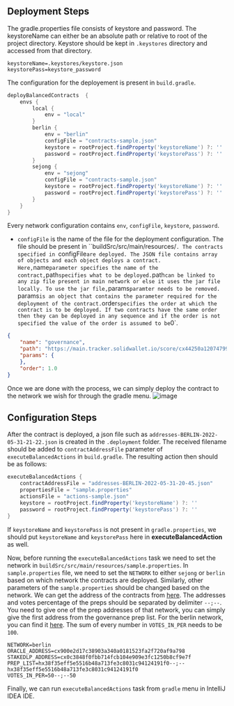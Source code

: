 ## Deployment Steps
The gradle.properties file consists of keystore and password. The keystoreName can either be an absolute path or relative to root of the project directory. Keystore should be kept in `.keystores` directory and accessed from that directory. 
```properties
keystoreName=.keystores/keystore.json
keystorePass=keystore_password
```

The configuration for the deployement is present in `build.gradle`.
```gradle
deployBalancedContracts  {
    envs {
        local {
            env = "local"
        }
        berlin {
            env = "berlin"
            configFile = "contracts-sample.json"
            keystore = rootProject.findProperty('keystoreName') ?: ''
            password = rootProject.findProperty('keystorePass') ?: ''
        }
        sejong {
            env = "sejong"
            configFile = "contracts-sample.json"
            keystore = rootProject.findProperty('keystoreName') ?: ''
            password = rootProject.findProperty('keystorePass') ?: ''
        }
    }
}
```

Every network configuration contains `env`, `configFile`, `keystore`, `password`. 
* `configFile` is the name of the file for the deployment configuration. The file should be present in ``buildSrc/src/main/resources/`. The contracts specified in `configFile` are deployed. The JSON file contains array of objects and each object deploys a contract. 
Here, `name` parameter specifies the name of the contract, `path` specifies what to be deployed. `path` can be linked to any zip file present in main network or else it uses the jar file locally. To use the jar file, `params` paramter needs to be removed.  `params` is an object that contains the parameter required for the deployment of the contract. `order` specifies the order at which the contract is to be deployed. If two contracts have the same order then they can be deployed in any sequence and if the order is not specified the value of the order is assumed to be `0`.
```json
{
    "name": "governance",
    "path": "https://main.tracker.solidwallet.io/score/cx44250a12074799e26fdeee75648ae47e2cc84219_23.zip",
    "params": {
    },
    "order": 1.0
}
```

Once we are done with the process, we can simply deploy the contract to the network we wish for through the gradle menu. 
![image](https://user-images.githubusercontent.com/98825512/171312243-d43abffa-216f-4737-9a43-0dc2ef319599.png)



## Configuration Steps
After the contract is deployed, a json file such as `addresses-BERLIN-2022-05-31-21-22.json` is created in the `.deployment` folder.  The received filename should be added to `contractAddressFile` parameter of `executeBalancedActions` in `build.gradle`. The resulting action then should be as follows:

```gradle
executeBalancedActions {
    contractAddressFile = "addresses-BERLIN-2022-05-31-20-45.json"
    propertiesFile = "sample.properties"
    actionsFile = "actions-sample.json"
    keystore = rootProject.findProperty('keystoreName') ?: ''
    password = rootProject.findProperty('keystorePass') ?: ''
}
```
If `keystoreName` and `keystorePass` is not present in `gradle.properties`, we should put `keystoreName` and `keystorePass` here in **executeBalancedAction** as well. 

Now, before running the `executeBalancedActions` task we need to set the network in `buildSrc/src/main/resources/sample.properties`. In `sample.properties` file, we need to set the `NETWORK` to either `sejong` or `berlin` based on which network the contracts are deployed. Similarly, other parameters of the `sample.properties` should be changed based on the network. We can get the address of the contracts from [here](https://github.com/balancednetwork/balanced-java-contracts/wiki/Contract-Addresses). The addresses and votes percentage of the preps should be separated by delimiter `--;--`. You need to give one of the  prep addresses of that network,  you can simply give the first address from the governance prep list. For the berlin network, you can find it [here](http://berlin.tracker.solidwallet.io/governance). The sum of every number in `VOTES_IN_PER` needs to be `100`.

```properties
NETWORK=berlin
ORACLE_ADDRESS=cx900e2d17c38903a340a0181523fa2f720af9a798
STAKEDLP_ADDRESS=cx0c3848f0fbb714fcb104e909e3fc1250b8cf9e7f
PREP_LIST=hx38f35eff5e5516b48a713fe3c8031c94124191f0--;--hx38f35eff5e5516b48a713fe3c8031c94124191f0
VOTES_IN_PER=50--;--50
```

Finally, we can run `executeBalancedActions` task from `gradle` menu in IntelliJ IDEA IDE.
